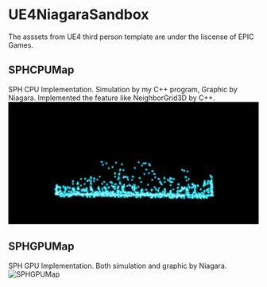 # UE4NiagaraSandbox

The asssets from UE4 third person template are under the liscense of EPIC Games.

## SPHCPUMap
SPH CPU Implementation.
Simulation by my C++ program, Graphic by Niagara.
Implemented the feature like NeighborGrid3D by C++.
![SPHCPUMap](SPH_CPU.gif "SPH CPU implementation")

## SPHGPUMap
SPH GPU Implementation.
Both simulation and graphic by Niagara.
![SPHGPUMap](SPH_GPU.gif "SPH GPU implementation")
